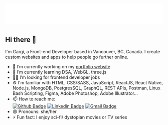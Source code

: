 <h1 align="center">
  <img src="https://raw.githubusercontent.com/Gargi-Thakur/Gargi-Thakur/master/githubName.svg" alt="Gargi Thakur" />
</h1>

## Hi there 👋
I'm Gargi, a Front-end Developer based in Vancouver, BC, Canada. I create custom websites and apps to help people go further online.
- 🔭 I’m currently working on my <a href="https://www.gargithakur.com" target="_blank">portfolio website</a>
- 🌱 I’m currently learning DSA, WebGL, three.js 
- 👩‍💻 I’m looking for frontend developer jobs
- ⚙️ I'm familiar with HTML, CSS/SASS, JavaScript, ReactJS, React Native, Node.js, MongoDB, PostgresSQL, GraphQL, REST APIs, Postman, Linux Bash Scripting, Figma, Adobe Photoshop, Adobe Illustrator... 
- 📫 How to reach me: <br /> [![Github Badge](http://img.shields.io/badge/-Github-black?style=flat-square&logo=github&link=https://github.com/Gargi-Thakur/)](https://github.com/Gargi-Thakur/) 
[![Linkedin Badge](https://img.shields.io/badge/-LinkedIn-blue?style=flat-square&logo=Linkedin&logoColor=white&link=https://www.linkedin.com/in/gargithakur94/)](https://www.linkedin.com/in/gargithakur94)
[![Gmail Badge](https://img.shields.io/badge/-Gmail-d14836?style=flat-square&logo=Gmail&logoColor=white&link=mailto:defcon.gargi14thakur@gmail.com)](mailto:defcon.gargi14thakur@gmail.com)
- 😄 Pronouns: she/her
- ⚡ Fun fact: I enjoy sci-fi/ dystopian movies or TV series
